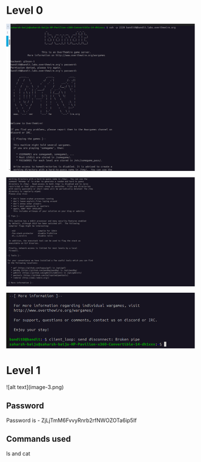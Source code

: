 <h1>Level 0</h1>

![alt text](image.png)

![alt text](image-1.png)

![alt text](image-2.png)
<h1>Level 1</h1>
![alt text](image-3.png)
<h2>Password</h2>
Password is - ZjLjTmM6FvvyRnrb2rfNWOZOTa6ip5If

<h2>Commands used</h2>
ls and cat
